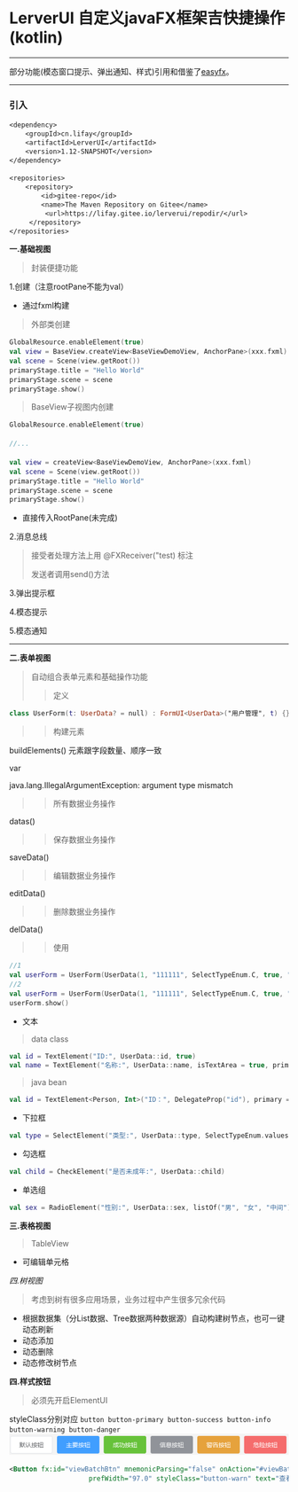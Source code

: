 # LerverUI 自定义javaFX框架吉快捷操作(kotlin)

---

部分功能(模态窗口提示、弹出通知、样式)引用和借鉴了[easyfx](https://github.com/xizi110/easyfx)。

---
### 引入

```
<dependency>
    <groupId>cn.lifay</groupId>
    <artifactId>LerverUI</artifactId>
    <version>1.12-SNAPSHOT</version>
</dependency>

<repositories>
    <repository>
        <id>gitee-repo</id>
        <name>The Maven Repository on Gitee</name>
         <url>https://lifay.gitee.io/lerverui/repodir/</url>
     </repository>
</repositories>
```
**一.基础视图**

>封装便捷功能

1.创建（注意rootPane不能为val）

- 通过fxml构建
>外部类创建

```kotlin
GlobalResource.enableElement(true)
val view = BaseView.createView<BaseViewDemoView, AnchorPane>(xxx.fxml)
val scene = Scene(view.getRoot())
primaryStage.title = "Hello World"
primaryStage.scene = scene
primaryStage.show()
```
>BaseView子视图内创建
```kotlin
GlobalResource.enableElement(true)

//...

val view = createView<BaseViewDemoView, AnchorPane>(xxx.fxml)
val scene = Scene(view.getRoot())
primaryStage.title = "Hello World"
primaryStage.scene = scene
primaryStage.show()
```
- 直接传入RootPane(未完成)

2.消息总线
>接受者处理方法上用 @FXReceiver("test) 标注
> 
>发送者调用send()方法

3.弹出提示框

4.模态提示

5.模态通知

---

**二.表单视图**

> 自动组合表单元素和基础操作功能
>> 定义

```kotlin
class UserForm(t: UserData? = null) : FormUI<UserData>("用户管理", t) {}
```

> > 构建元素

buildElements()
元素跟字段数量、顺序一致

var

java.lang.IllegalArgumentException: argument type mismatch


> > 所有数据业务操作

datas()

> > 保存数据业务操作

saveData()

>>编辑数据业务操作  

editData()

>>删除数据业务操作  

delData()

>>使用
```kotlin
//1
val userForm = UserForm(UserData(1, "111111", SelectTypeEnum.C, true, "男"))
//2
val userForm = UserForm(UserData(1, "111111", SelectTypeEnum.C, true, "男"))
userForm.show()
```
- 文本
>data class
```kotlin
val id = TextElement("ID:", UserData::id, true)
val name = TextElement("名称:", UserData::name, isTextArea = true, primary = false)
```
>java bean
```kotlin
val id = TextElement<Person, Int>("ID：", DelegateProp("id"), primary = true)
```

- 下拉框
```kotlin
val type = SelectElement("类型:", UserData::type, SelectTypeEnum.values().toList())
```
- 勾选框
```kotlin
val child = CheckElement("是否未成年:", UserData::child)
```
- 单选组
```kotlin
val sex = RadioElement("性别:", UserData::sex, listOf("男", "女", "中间"))
```
**三.表格视图**
>TableView

- 可编辑单元格

*四.树视图*

>考虑到树有很多应用场景，业务过程中产生很多冗余代码

- 根据数据集（分List数据、Tree数据两种数据源）自动构建树节点，也可一键动态刷新
- 动态添加
- 动态删除
- 动态修改树节点

**四.样式按钮**
>必须先开启ElementUI

styleClass分别对应 `button button-primary button-success button-info button-warning button-danger`![image-20201014164041215](doc/image-20201014164041215.png)

```xml
<Button fx:id="viewBatchBtn" mnemonicParsing="false" onAction="#viewBatch" prefHeight="31.0"
                    prefWidth="97.0" styleClass="button-warn" text="查看参数"/>
```